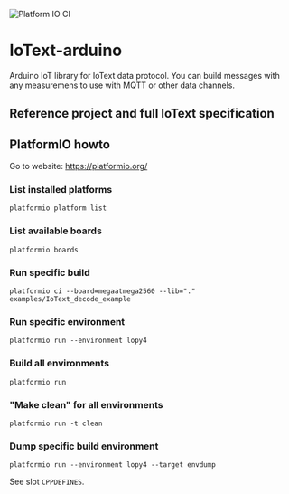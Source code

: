 ![Platform IO CI](https://github.com/bieli/IoText-arduino/actions/workflows/platformio_ci.yml/badge.svg)

# IoText-arduino
Arduino IoT library for IoText data protocol. You can build messages with any measuremens to use with MQTT or other data channels.

## Reference project and full IoText specification





## PlatformIO howto

Go to website: https://platformio.org/


### List installed platforms

    platformio platform list


### List available boards

    platformio boards


### Run specific build

    platformio ci --board=megaatmega2560 --lib="." examples/IoText_decode_example


### Run specific environment

    platformio run --environment lopy4


### Build all environments

    platformio run

### "Make clean" for all environments

    platformio run -t clean


### Dump specific build environment

    platformio run --environment lopy4 --target envdump

See slot `CPPDEFINES`.